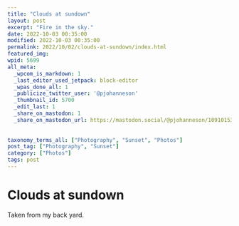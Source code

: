```yaml
---
title: "Clouds at sundown"
layout: post
excerpt: "Fire in the sky."
date: 2022-10-03 00:35:00
modified: 2022-10-03 00:35:00
permalink: 2022/10/02/clouds-at-sundown/index.html
featured_img: 
wpid: 5699
all_meta: 
  _wpcom_is_markdown: 1
  _last_editor_used_jetpack: block-editor
  _wpas_done_all: 1
  _publicize_twitter_user: '@pjohanneson'
  _thumbnail_id: 5700
  _edit_last: 1
  _share_on_mastodon: 1
  _share_on_mastodon_url: https://mastodon.social/@pjohanneson/109101535007536278
  
  
taxonomy_terms_all: ["Photography", "Sunset", "Photos"]
post_tag: ["Photography", "Sunset"]
category: ["Photos"]
tags: post
---
```


# Clouds at sundown

Taken from my back yard.